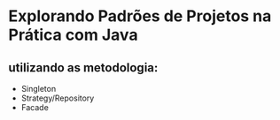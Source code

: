 # Explorando Padrões de Projetos na Prática com Java

## utilizando as metodologia:
- Singleton
- Strategy/Repository
- Facade
